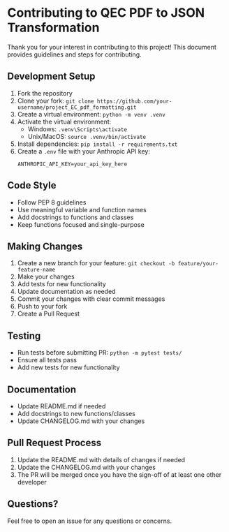 # Contributing to QEC PDF to JSON Transformation

Thank you for your interest in contributing to this project! This document provides guidelines and steps for contributing.

## Development Setup

1. Fork the repository
2. Clone your fork: `git clone https://github.com/your-username/project_EC_pdf_formatting.git`
3. Create a virtual environment: `python -m venv .venv`
4. Activate the virtual environment:
   - Windows: `.venv\Scripts\activate`
   - Unix/MacOS: `source .venv/bin/activate`
5. Install dependencies: `pip install -r requirements.txt`
6. Create a `.env` file with your Anthropic API key:
   ```
   ANTHROPIC_API_KEY=your_api_key_here
   ```

## Code Style

- Follow PEP 8 guidelines
- Use meaningful variable and function names
- Add docstrings to functions and classes
- Keep functions focused and single-purpose

## Making Changes

1. Create a new branch for your feature: `git checkout -b feature/your-feature-name`
2. Make your changes
3. Add tests for new functionality
4. Update documentation as needed
5. Commit your changes with clear commit messages
6. Push to your fork
7. Create a Pull Request

## Testing

- Run tests before submitting PR: `python -m pytest tests/`
- Ensure all tests pass
- Add new tests for new functionality

## Documentation

- Update README.md if needed
- Add docstrings to new functions/classes
- Update CHANGELOG.md with your changes

## Pull Request Process

1. Update the README.md with details of changes if needed
2. Update the CHANGELOG.md with your changes
3. The PR will be merged once you have the sign-off of at least one other developer

## Questions?

Feel free to open an issue for any questions or concerns. 